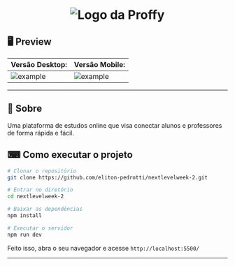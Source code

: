 <h1 align="center">
  <img src="https://user-images.githubusercontent.com/50463866/89321549-7f09bf00-d659-11ea-92e5-859bcd35e42c.png" alt="Logo da Proffy" />
</h1>

## 🖥 Preview 


| Versão Desktop: |Versão Mobile: |
|----------|----------|
|![example](https://ik.imagekit.io/capitao/Proffy/preview_9WT1Wt2Jz.png)|![example](https://user-images.githubusercontent.com/50463866/89326399-9d26ed80-d660-11ea-923e-c41e7b409a5f.png)|

--- 


## 📖 Sobre 

Uma plataforma de estudos online que visa conectar alunos e professores de forma rápida e fácil.



 ## ⌨ Como executar o projeto

```bash
# Clonar o repositório
git clone https://github.com/eliton-pedrotti/nextlevelweek-2.git

# Entrar no diretório
cd nextlevelweek-2

# Baixar as dependências
npm install

# Executar o servidor
npm run dev
```

Feito isso, abra o seu navegador e acesse `http://localhost:5500/`

---
